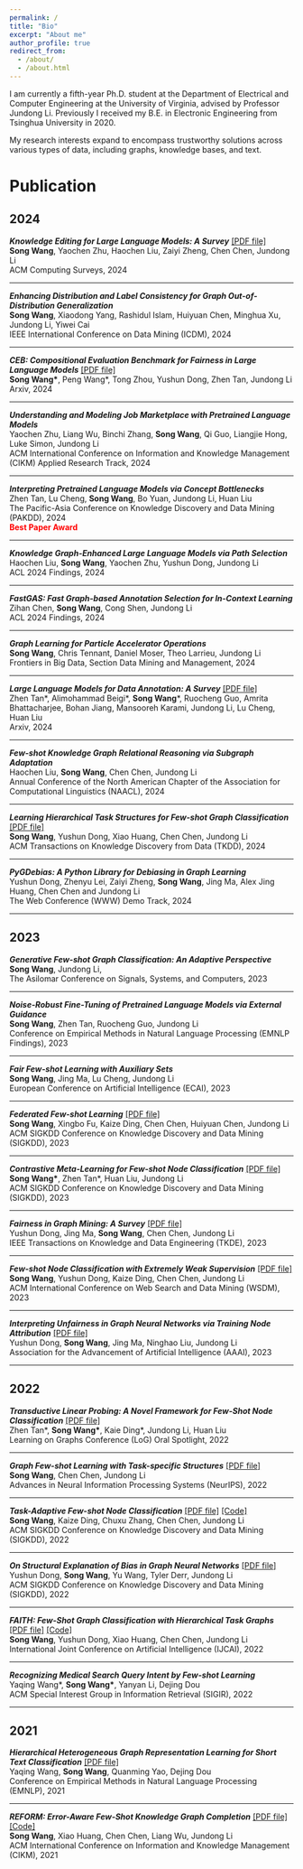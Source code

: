 ```yaml
---
permalink: /
title: "Bio"
excerpt: "About me"
author_profile: true
redirect_from: 
  - /about/
  - /about.html
---
```


I am currently a fifth-year Ph.D. student at the Department of Electrical and Computer Engineering at the University of Virginia, advised by Professor Jundong Li. Previously I received my B.E. in Electronic Engineering from Tsinghua University in 2020.

My research interests expand to encompass trustworthy solutions across various types of data, including graphs, knowledge bases, and text.



Publication
======

2024
---


***Knowledge Editing for Large Language Models: A Survey*** [[PDF file]](https://arxiv.org/abs/2310.16218v3) <br>
**Song Wang**, Yaochen Zhu, Haochen Liu, Zaiyi Zheng, Chen Chen, Jundong Li <br>
ACM Computing Surveys, 2024

---

***Enhancing Distribution and Label Consistency for Graph Out-of-Distribution Generalization*** <br>
**Song Wang**, Xiaodong Yang, Rashidul Islam, Huiyuan Chen, Minghua Xu, Jundong Li, Yiwei Cai <br>
IEEE International Conference on Data Mining (ICDM), 2024



---

***CEB: Compositional Evaluation Benchmark for Fairness in Large Language Models***  [[PDF file]](https://arxiv.org/pdf/2407.02408) <br>
**Song Wang\***, Peng Wang\*, Tong Zhou, Yushun Dong, Zhen Tan, Jundong Li <br>
Arxiv, 2024

---

***Understanding and Modeling Job Marketplace with Pretrained Language Models*** <br>
Yaochen Zhu, Liang Wu, Binchi Zhang, **Song Wang**, Qi Guo, Liangjie Hong, Luke Simon, Jundong Li <br>
ACM International Conference on Information and Knowledge Management (CIKM) Applied Research Track, 2024

---

***Interpreting Pretrained Language Models via Concept Bottlenecks*** <br>
Zhen Tan, Lu Cheng, **Song Wang**, Bo Yuan, Jundong Li, Huan Liu <br>
The Pacific-Asia Conference on Knowledge Discovery and Data Mining (PAKDD), 2024 <br>
<span style="color: red;">**Best Paper Award**</span>

---

***Knowledge Graph-Enhanced Large Language Models via Path Selection*** <br>
Haochen Liu, **Song Wang**, Yaochen Zhu, Yushun Dong, Jundong Li <br>
ACL 2024 Findings, 2024

---

***FastGAS: Fast Graph-based Annotation Selection for In-Context Learning*** <br>
Zihan Chen, **Song Wang**, Cong Shen, Jundong Li <br>
ACL 2024 Findings, 2024



---


***Graph Learning for Particle Accelerator Operations*** <br>
**Song Wang**, Chris Tennant, Daniel Moser, Theo Larrieu, Jundong Li <br>
Frontiers in Big Data, Section Data Mining and Management, 2024

---


***Large Language Models for Data Annotation: A Survey*** [[PDF file]](https://arxiv.org/abs/2402.13446) <br>
Zhen Tan*, Alimohammad Beigi*, **Song Wang***, Ruocheng Guo, Amrita Bhattacharjee, Bohan Jiang, Mansooreh Karami, Jundong Li, Lu Cheng, Huan Liu <br>
Arxiv, 2024

---


***Few-shot Knowledge Graph Relational Reasoning via Subgraph Adaptation*** <br>
Haochen Liu, **Song Wang**, Chen Chen, Jundong Li <br>
Annual Conference of the North American Chapter of the Association for Computational Linguistics (NAACL), 2024

---


***Learning Hierarchical Task Structures for Few-shot Graph Classification*** [[PDF file]](https://dl.acm.org/doi/full/10.1145/3635473) <br>
**Song Wang**, Yushun Dong, Xiao Huang, Chen Chen, Jundong Li <br>
ACM Transactions on Knowledge Discovery from Data (TKDD), 2024

---


***PyGDebias: A Python Library for Debiasing in Graph Learning*** <br>
Yushun Dong, Zhenyu Lei, Zaiyi Zheng, **Song Wang**, Jing Ma, Alex Jing Huang, Chen Chen and Jundong Li <br>
The Web Conference (WWW) Demo Track, 2024

---


2023
---



***Generative Few-shot Graph Classification: An Adaptive Perspective***  <br>
**Song Wang**, Jundong Li, <br>
The Asilomar Conference on Signals, Systems, and Computers, 2023


---


***Noise-Robust Fine-Tuning of Pretrained Language Models via External Guidance*** <br>
**Song Wang**, Zhen Tan, Ruocheng Guo, Jundong Li <br>
Conference on Empirical Methods in Natural Language Processing (EMNLP Findings), 2023

---


***Fair Few-shot Learning with Auxiliary Sets*** <br>
**Song Wang**, Jing Ma, Lu Cheng, Jundong Li <br>
European Conference on Artificial Intelligence (ECAI), 2023

---


***Federated Few-shot Learning*** [[PDF file]](https://arxiv.org/pdf/2306.10234.pdf) <br>
**Song Wang**, Xingbo Fu, Kaize Ding, Chen Chen, Huiyuan Chen, Jundong Li <br>
ACM SIGKDD Conference on Knowledge Discovery and Data Mining (SIGKDD), 2023

---


***Contrastive Meta-Learning for Few-shot Node Classification*** [[PDF file]](https://arxiv.org/pdf/2306.15154.pdf) <br>
**Song Wang\***, Zhen Tan\*, Huan Liu, Jundong Li <br>
ACM SIGKDD Conference on Knowledge Discovery and Data Mining (SIGKDD), 2023

---


***Fairness in Graph Mining: A Survey*** [[PDF file]](https://arxiv.org/pdf/2204.09888.pdf) <br> 
Yushun Dong, Jing Ma, **Song Wang**, Chen Chen, Jundong Li <br>
IEEE Transactions on Knowledge and Data Engineering (TKDE), 2023

---


***Few-shot Node Classification with Extremely Weak Supervision*** [[PDF file]](https://arxiv.org/pdf/2301.02708.pdf) <br> 
**Song Wang**, Yushun Dong, Kaize Ding, Chen Chen, Jundong Li <br>
ACM International Conference on Web Search and Data Mining  (WSDM), 2023

---


***Interpreting Unfairness in Graph Neural Networks via Training Node Attribution*** [[PDF file]](https://arxiv.org/pdf/2211.14383.pdf) <br> 
Yushun Dong, **Song Wang**, Jing Ma, Ninghao Liu, Jundong Li <br>
Association for the Advancement of Artificial Intelligence (AAAI), 2023

---

2022
---



***Transductive Linear Probing: A Novel Framework for Few-Shot Node Classification*** [[PDF file]](https://arxiv.org/pdf/2212.05606.pdf) <br>
Zhen Tan\*, **Song Wang\***, Kaie Ding\*, Jundong Li, Huan Liu <br>
Learning on Graphs Conference (LoG) Oral Spotlight, 2022

---


***Graph Few-shot Learning with Task-specific Structures*** [[PDF file]](https://arxiv.org/pdf/2210.12130.pdf) <br> 
**Song Wang**, Chen Chen, Jundong Li <br>
Advances in Neural Information Processing Systems (NeurIPS), 2022

---


***Task-Adaptive Few-shot Node Classification*** [[PDF file]](https://arxiv.org/pdf/2206.11972.pdf)  [[Code]](https://github.com/SongW-SW/TENT) <br> 
**Song Wang**, Kaize Ding, Chuxu Zhang, Chen Chen, Jundong Li <br>
ACM SIGKDD Conference on Knowledge Discovery and Data Mining (SIGKDD), 2022

---


***On Structural Explanation of Bias in Graph Neural Networks*** [[PDF file]](https://arxiv.org/pdf/2206.12104.pdf) <br> 
Yushun Dong, **Song Wang**, Yu Wang, Tyler Derr, Jundong Li <br>
ACM SIGKDD Conference on Knowledge Discovery and Data Mining (SIGKDD), 2022

---


***FAITH: Few-Shot Graph Classification with Hierarchical Task Graphs*** [[PDF file]](https://arxiv.org/pdf/2205.02435.pdf)  [[Code]](https://github.com/SongW-SW/FAITH) <br> 
**Song Wang**, Yushun Dong, Xiao Huang, Chen Chen, Jundong Li <br>
International Joint Conference on Artificial Intelligence (IJCAI), 2022

---


***Recognizing Medical Search Query Intent by Few-shot Learning*** <br>
Yaqing Wang\*, **Song Wang\***, Yanyan Li, Dejing Dou <br>
ACM Special Interest Group in Information Retrieval (SIGIR), 2022

---

2021
---



***Hierarchical Heterogeneous Graph Representation Learning for Short Text Classification*** [[PDF file]](https://arxiv.org/pdf/2111.00180.pdf) <br>
Yaqing Wang, **Song Wang**, Quanming Yao, Dejing Dou<br>
Conference on Empirical Methods in Natural Language Processing (EMNLP), 2021

---


***REFORM: Error-Aware Few-Shot Knowledge Graph Completion*** [[PDF file]](https://songw-sw.github.io/REFORM.pdf)  [[Code]](https://github.com/SongW-SW/REFORM) <br>
**Song Wang**, Xiao Huang, Chen Chen, Liang Wu, Jundong Li <br>
ACM International Conference on Information and Knowledge Management (CIKM), 2021






